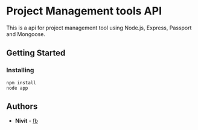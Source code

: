 # Project Management tools API

This is a api for project management tool using Node.js, Express, Passport and Mongoose.

## Getting Started


### Installing


```
npm install
node app
```

## Authors

* **Nivit** - [fb](https://www.facebook.com/nivit.since)

